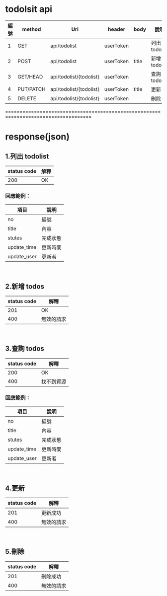 # todolsit api

| 編號 | method    | Uri                     | header    | body  | 說明          |
| ---- | --------- | ----------------------- | --------- | ----- | ------------- |
| 1    | GET       | api/todolist            | userToken |       | 列出 todolist |
| 2    | POST      | api/todolist            | userToken | title | 新增 todos    |
| 3    | GET/HEAD  | api/todolist/{todolist} | userToken |       | 查詢 todos    |
| 4    | PUT/PATCH | api/todolist/{todolist} | userToken | title | 更新          |
| 5    | DELETE    | api/todolist/{todolist} | userToken |       | 刪除          |

====================================================================================

# response(json)

## 1.列出 todolist

| status code | 解釋 |
| ----------- | ---- |
| 200         | OK   |

### 回應範例：

| 項目        | 說明     |
| ----------- | -------- |
| no          | 編號     |
| title       | 內容     |
| stutes      | 完成狀態 |
| update_time | 更新時間 |
| update_user | 更新者   |

<br>

## 2.新增 todos

| status code | 解釋       |
| ----------- | ---------- |
| 201         | OK         |
| 400         | 無效的請求 |

<br>

## 3.查詢 todos

| status code | 解釋       |
| ----------- | ---------- |
| 200         | OK         |
| 400         | 找不到資源 |

### 回應範例：

| 項目        | 說明     |
| ----------- | -------- |
| no          | 編號     |
| title       | 內容     |
| stutes      | 完成狀態 |
| update_time | 更新時間 |
| update_user | 更新者   |

<br>

## 4.更新

| status code | 解釋       |
| ----------- | ---------- |
| 201         | 更新成功   |
| 400         | 無效的請求 |

<br>

## 5.刪除

| status code | 解釋       |
| ----------- | ---------- |
| 201         | 刪除成功   |
| 400         | 無效的請求 |
